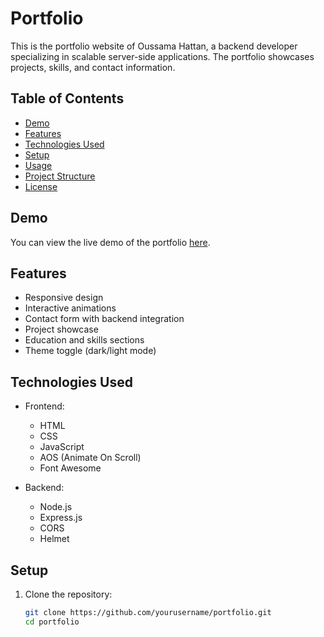 # Portfolio

This is the portfolio website of Oussama Hattan, a backend developer specializing in scalable server-side applications. The portfolio showcases projects, skills, and contact information.

## Table of Contents

- [Demo](#demo)
- [Features](#features)
- [Technologies Used](#technologies-used)
- [Setup](#setup)
- [Usage](#usage)
- [Project Structure](#project-structure)
- [License](#license)

## Demo

You can view the live demo of the portfolio [here](https://yourwebsite.com).

## Features

- Responsive design
- Interactive animations
- Contact form with backend integration
- Project showcase
- Education and skills sections
- Theme toggle (dark/light mode)

## Technologies Used

- Frontend:
  - HTML
  - CSS
  - JavaScript
  - AOS (Animate On Scroll)
  - Font Awesome

- Backend:
  - Node.js
  - Express.js
  - CORS
  - Helmet

## Setup

1. Clone the repository:
   ```sh
   git clone https://github.com/yourusername/portfolio.git
   cd portfolio